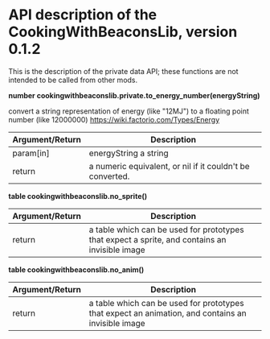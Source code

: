 # API description of the CookingWithBeaconsLib, version 0.1.2

This is the description of the private data API; these functions are not intended to be called from other mods.

**number cookingwithbeaconslib.private.to_energy_number(energyString)**

convert a string representation of energy (like "12MJ") to a floating point number (like 12000000)
https://wiki.factorio.com/Types/Energy

|Argument/Return|Description|
|-|-|
|param[in]|energyString a string|
|return|a numeric equivalent, or nil if it couldn't be converted.|

**table cookingwithbeaconslib.no_sprite()**

|Argument/Return|Description|
|-|-|
|return|a table which can be used for prototypes that expect a sprite, and contains an invisible image|

**table cookingwithbeaconslib.no_anim()**

|Argument/Return|Description|
|-|-|
|return|a table which can be used for prototypes that expect an animation, and contains an invisible image|

